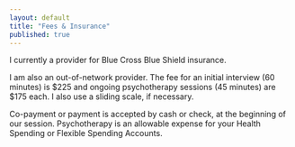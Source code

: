 ```yaml
---
layout: default
title: "Fees & Insurance"
published: true
---
```


I currently a provider for Blue Cross Blue Shield insurance. 

I am also an out-of-network provider. The fee for an initial interview (60 minutes) is $225 and ongoing psychotherapy sessions (45 minutes) are $175 each. I also use a sliding scale, if necessary. 

Co-payment or payment is accepted by cash or check, at the beginning of our session. Psychotherapy is an allowable expense for your Health Spending or Flexible Spending Accounts.